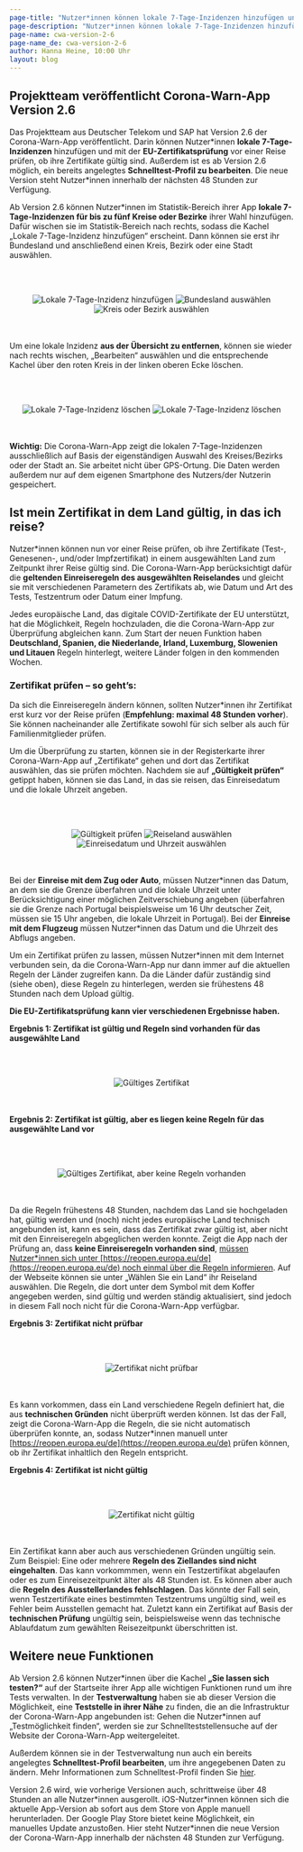 ```yaml
---
page-title: "Nutzer*innen können lokale 7-Tage-Inzidenzen hinzufügen und Zertifikate vor einer Reise auf Gültigkeit prüfen"
page-description: "Nutzer*innen können lokale 7-Tage-Inzidenzen hinzufügen und Zertifikate vor einer Reise auf Gültigkeit prüfen"
page-name: cwa-version-2-6
page-name_de: cwa-version-2-6
author: Hanna Heine, 10:00 Uhr 
layout: blog
---
```


## Projektteam veröffentlicht Corona-Warn-App Version 2.6

Das Projektteam aus Deutscher Telekom und SAP hat Version 2.6 der Corona-Warn-App veröffentlicht. Darin können Nutzer\*innen **lokale 7-Tage-Inzidenzen** hinzufügen  und mit der **EU-Zertifikatsprüfung** vor einer Reise prüfen, ob ihre Zertifikate gültig sind. Außerdem ist es ab Version 2.6 möglich, ein bereits angelegtes **Schnelltest-Profil zu bearbeiten**. Die neue Version steht Nutzer\*innen innerhalb der nächsten 48 Stunden zur Verfügung.


<!-- overview -->

Ab Version 2.6 können Nutzer\*innen im Statistik-Bereich ihrer App **lokale 7-Tage-Inzidenzen für bis zu fünf Kreise oder Bezirke** ihrer Wahl hinzufügen. Dafür wischen sie im Statistik-Bereich nach rechts, sodass die Kachel „Lokale 7-Tage-Inzidenz hinzufügen“ erscheint. Dann können sie erst ihr Bundesland und anschließend einen Kreis, Bezirk oder eine Stadt auswählen. 

<br></br>
<center> <img src="./lokale-7-tage-inzidenz-hinzufügen.png" title="Lokale 7-Tage-Inzidenz hinzufügen" style="align: center"> <img src="./lokale-7-tage-inzidenz-bundesland.png" title="Bundesland auswählen" style="align: center"> <img src="./lokale-7-tage-inzidenz-kreis.png" title="Kreis oder Bezirk auswählen" style="align: center"> </center>
<br></br>

Um eine lokale Inzidenz **aus der Übersicht zu entfernen**, können sie wieder nach rechts wischen, „Bearbeiten“ auswählen und die entsprechende Kachel über den roten Kreis in der linken oberen Ecke löschen.  

<br></br>
<center> <img src="./lokale-inzidenz-löschen(1).png" title="Lokale 7-Tage-Inzidenz löschen" style="align: center"> <img src="./lokale-inzidenz-löschen(2).png" title="Lokale 7-Tage-Inzidenz löschen" style="align: center"> </center>
<br></br>

**Wichtig:** Die Corona-Warn-App zeigt die lokalen 7-Tage-Inzidenzen ausschließlich auf Basis der eigenständigen Auswahl des Kreises/Bezirks oder der Stadt an. Sie arbeitet nicht über GPS-Ortung. Die Daten werden außerdem nur auf dem eigenen Smartphone des Nutzers/der Nutzerin gespeichert. 

## Ist mein Zertifikat in dem Land gültig, in das ich reise? 

Nutzer\*innen können nun vor einer Reise prüfen, ob ihre Zertifikate (Test-, Genesenen-, und/oder Impfzertifikat) in einem ausgewählten Land zum Zeitpunkt ihrer Reise gültig sind. Die Corona-Warn-App berücksichtigt dafür die **geltenden Einreiseregeln des ausgewählten Reiselandes** und gleicht sie mit verschiedenen Parametern des Zertifikats ab, wie Datum und Art des Tests, Testzentrum oder Datum einer Impfung. 

Jedes europäische Land, das digitale COVID-Zertifikate der EU unterstützt, hat die Möglichkeit, Regeln hochzuladen, die die Corona-Warn-App zur Überprüfung abgleichen kann. Zum Start der neuen Funktion haben **Deutschland, Spanien, die Niederlande, Irland, Luxemburg, Slowenien und Litauen** Regeln hinterlegt, weitere Länder folgen in den kommenden Wochen. 

### Zertifikat prüfen – so geht’s:

Da sich die Einreiseregeln ändern können, sollten Nutzer\*innen ihr Zertifikat erst kurz vor der Reise prüfen (**Empfehlung: maximal 48 Stunden vorher**). Sie können nacheinander alle Zertifikate sowohl für sich selber als auch für Familienmitglieder prüfen.

Um die Überprüfung zu starten, können sie in der Registerkarte ihrer Corona-Warn-App auf „Zertifikate“ gehen und dort das Zertifikat auswählen, das sie prüfen möchten. Nachdem sie auf **„Gültigkeit prüfen“** getippt haben, können sie das Land, in das sie reisen, das Einreisedatum und die lokale Uhrzeit angeben. 

<br></br>
<center> <img src="./gültigkeit-prüfen.png" title="Gültigkeit prüfen" style="align: center"> <img src="./gültigkeit-prüfen-land.png" title="Reiseland auswählen" style="align: center"> <img src="./gültigkeit-prüfen-datum.png" title="Einreisedatum und Uhrzeit auswählen" style="align: center"> </center>
<br></br>

Bei der **Einreise mit dem Zug oder Auto**, müssen Nutzer\*innen das Datum, an dem sie die Grenze überfahren und die lokale Uhrzeit unter Berücksichtigung einer möglichen Zeitverschiebung angeben (überfahren sie die Grenze nach Portugal beispielsweise um 16 Uhr deutscher Zeit, müssen sie 15 Uhr angeben, die lokale Uhrzeit in Portugal). Bei der **Einreise mit dem Flugzeug** müssen Nutzer\*innen das Datum und die Uhrzeit des Abflugs angeben. 

Um ein Zertifikat prüfen zu lassen, müssen Nutzer\*innen mit dem Internet verbunden sein, da die Corona-Warn-App nur dann immer auf die aktuellen Regeln der Länder zugreifen kann. Da die Länder dafür zuständig sind (siehe oben), diese Regeln zu hinterlegen, werden sie frühestens 48 Stunden nach dem Upload gültig. 

**Die EU-Zertifikatsprüfung kann vier verschiedenen Ergebnisse haben.** 

**Ergebnis 1: Zertifikat ist gültig und Regeln sind vorhanden für das ausgewählte Land**

<br></br>
<center> <img src="./zertifikat-gültig.png" title="Gültiges Zertifikat" style="align: center"> </center>
<br></br>

**Ergebnis 2: Zertifikat ist gültig, aber es liegen keine Regeln für das ausgewählte Land vor**

<br></br>
<center> <img src="./gültig-keine-regeln.png" title="Gültiges Zertifikat, aber keine Regeln vorhanden" style="align: center"> </center>
<br></br>

Da die Regeln frühestens 48 Stunden, nachdem das Land sie hochgeladen hat, gültig werden und (noch) nicht jedes europäische Land technisch angebunden ist, kann es sein, dass das Zertifikat zwar gültig ist, aber nicht mit den Einreiseregeln abgeglichen werden konnte. Zeigt die App nach der Prüfung an, dass **keine Einreiseregeln vorhanden sind**, <u>müssen Nutzer\*innen sich unter [https://reopen.europa.eu/de](https://reopen.europa.eu/de) noch einmal über die Regeln informieren</u>. Auf der Webseite können sie unter „Wählen Sie ein Land“ ihr Reiseland auswählen. Die Regeln, die dort unter dem Symbol mit dem Koffer angegeben werden, sind gültig und werden ständig aktualisiert, sind jedoch in diesem Fall noch nicht für die Corona-Warn-App verfügbar.

**Ergebnis 3: Zertifikat nicht prüfbar**

<br></br>
<center> <img src="./nicht-prüfbar.png" title="Zertifikat nicht prüfbar" style="align: center"> </center>
<br></br>

Es kann vorkommen, dass ein Land verschiedene Regeln definiert hat, die aus **technischen Gründen** nicht überprüft werden können. Ist das der Fall, zeigt die Corona-Warn-App die Regeln, die sie nicht automatisch überprüfen konnte, an, sodass Nutzer\*innen manuell unter [https://reopen.europa.eu/de](https://reopen.europa.eu/de) prüfen können, ob ihr Zertifikat inhaltlich den Regeln entspricht.  

**Ergebnis 4: Zertifikat ist nicht gültig**

<br></br>
<center> <img src="./nicht-gültig.png" title="Zertifikat nicht gültig" style="align: center"> </center>
<br></br>

Ein Zertifikat kann aber auch aus verschiedenen Gründen ungültig sein. Zum Beispiel: Eine oder mehrere **Regeln des Ziellandes sind nicht eingehalten**. Das kann vorkommmen, wenn ein Testzertifikat abgelaufen oder es zum Einreisezeitpunkt älter als 48 Stunden ist. Es können aber auch die **Regeln des Ausstellerlandes fehlschlagen**. Das könnte der Fall sein, wenn Testzertifikate eines bestimmten Testzentrums ungültig sind, weil es Fehler beim Ausstellen gemacht hat. Zuletzt kann ein Zertifikat auf Basis der **technischen Prüfung** ungültig sein, beispielsweise wenn das technische Ablaufdatum zum gewählten Reisezeitpunkt überschritten ist. 

## Weitere neue Funktionen

Ab Version 2.6 können Nutzer\*innen über die Kachel **„Sie lassen sich testen?“** auf der Startseite ihrer App alle wichtigen Funktionen rund um ihre Tests verwalten. In der **Testverwaltung** haben sie ab dieser Version die Möglichkeit, eine **Teststelle in ihrer Nähe** zu finden, die an die Infrastruktur der Corona-Warn-App angebunden ist: Gehen die Nutzer\*innen auf „Testmöglichkeit finden“, werden sie zur Schnellteststellensuche auf der Website der Corona-Warn-App weitergeleitet. 

Außerdem können sie in der Testverwaltung nun auch ein bereits angelegtes **Schnelltest-Profil bearbeiten**, um ihre angegebenen Daten zu ändern. Mehr Informationen zum Schnelltest-Profil finden Sie [hier](/de/blog/2021-05-12-corona-warn-app-version-2-2/).


Version 2.6 wird, wie vorherige Versionen auch, schrittweise über 48 Stunden an alle Nutzer*innen ausgerollt. iOS-Nutzer\*innen können sich die aktuelle App-Version ab sofort aus dem Store von Apple manuell herunterladen. Der Google Play Store bietet keine Möglichkeit, ein manuelles Update anzustoßen. Hier steht Nutzer\*innen die neue Version der Corona-Warn-App innerhalb der nächsten 48 Stunden zur Verfügung.

